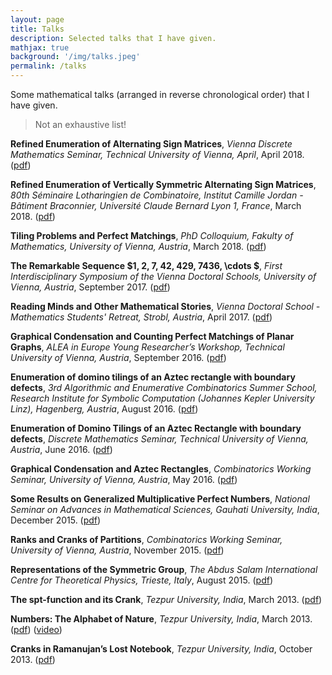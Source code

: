 ```yaml
---
layout: page
title: Talks
description: Selected talks that I have given.
mathjax: true
background: '/img/talks.jpeg'
permalink: /talks
---
```

Some mathematical talks (arranged in reverse chronological order) that I have given.

>Not an exhaustive list!

**Refined Enumeration of Alternating Sign Matrices**, *Vienna Discrete Mathematics Seminar, Technical University of Vienna, April*, April 2018. ([pdf](http://gonitsora.com/manjil/talks/ag-handout.pdf))

**Refined Enumeration of Vertically Symmetric Alternating Sign Matrices**, *80th Séminaire Lotharingien de Combinatoire, Institut Camille Jordan - Bâtiment Braconnier, Université Claude Bernard Lyon 1, France*, March 2018. ([pdf](https://www.mat.univie.ac.at/~slc/wpapers/s80vortrag/saikia.pdf)) 

**Tiling Problems and Perfect Matchings**, *PhD Colloquium, Fakulty of Mathematics, University of Vienna, Austria*, March 2018. ([pdf](http://gonitsora.com/manjil/talks/VDS-PhD-talk.pdf))

**The Remarkable Sequence $1, 2, 7, 42, 429, 7436, \cdots $**, *First Interdisciplinary Symposium of the Vienna Doctoral Schools, University of Vienna, Austria*, September 2017. ([pdf](http://gonitsora.com/manjil/talks/Interscience_Talk.pdf))

**Reading Minds and Other Mathematical Stories**, *Vienna Doctoral School - Mathematics Students' Retreat, Strobl, Austria*, April 2017. ([pdf](http://gonitsora.com/manjil/talks/VDS_Retreat.pdf))

**Graphical Condensation and Counting Perfect Matchings of Planar Graphs**, *ALEA in Europe Young Researcher’s Workshop, Technical University of Vienna, Austria*, September 2016. ([pdf](http://gonitsora.com/manjil/talks/alea-talk.pdf))

**Enumeration of domino tilings of an Aztec rectangle with boundary defects**, *3rd Algorithmic and Enumerative Combinatorics Summer School, Research Institute for Symbolic Computation (Johannes Kepler University Linz), Hagenberg, Austria*, August 2016. ([pdf](http://gonitsora.com/manjil/talks/aec-talk.pdf))

**Enumeration of Domino Tilings of an Aztec Rectangle with boundary defects**, *Discrete Mathematics Seminar, Technical University of Vienna, Austria*, June 2016. ([pdf](http://gonitsora.com/manjil/talks/AG_Aztec.pdf))

**Graphical Condensation and Aztec Rectangles**, *Combinatorics Working Seminar, University of Vienna, Austria*, May 2016. ([pdf](http://gonitsora.com/manjil/talks/Aztec_Talk.pdf))

**Some Results on Generalized Multiplicative Perfect Numbers**, *National Seminar on Advances in Mathematical Sciences, Gauhati University, India*, December 2015. ([pdf](http://gonitsora.com/manjil/talks/gu-talk.pdf))

**Ranks and Cranks of Partitions**, *Combinatorics Working Seminar, University of Vienna, Austria*, November 2015. ([pdf](http://gonitsora.com/manjil/talks/ranks-cranks-vienna.pdf))

**Representations of the Symmetric Group**, *The Abdus Salam International Centre for Theoretical Physics, Trieste, Italy*, August 2015. ([pdf](http://gonitsora.com/manjil/talks/representations-s-n.pdf))

**The spt-function and its Crank**, *Tezpur University, India*, March 2013. ([pdf](http://gonitsora.com/manjil/talks/spt-crank.pdf))

**Numbers: The Alphabet of Nature**, *Tezpur University, India*, March 2013. ([pdf](http://gonitsora.com/manjil/talks/numbers.pdf)) ([video](https://youtu.be/e2OkH0fiLDU))

**Cranks in Ramanujan’s Lost Notebook**, *Tezpur University, India*, October 2013. ([pdf](http://gonitsora.com/manjil/talks/cranks-lnb.pdf))
